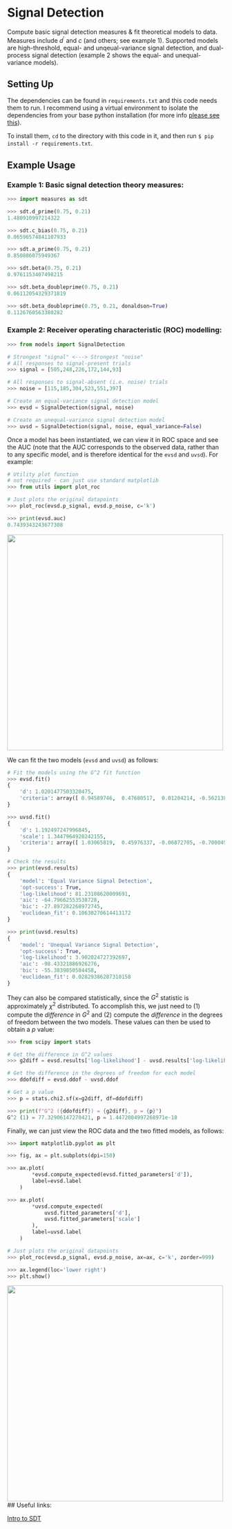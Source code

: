 # Signal Detection

Compute basic signal detection measures & fit theoretical models to data. Measures include $d^\prime$ and $c$ (and others; see example 1). Supported models are high-threshold, equal- and unqeual-variance signal detection, and dual-process signal detection (example 2 shows the equal- and unequal-variance models).

## Setting Up

The dependencies can be found in `requirements.txt` and this code needs them to run. I recommend using a virtual environment to isolate the dependencies from your base python installation (for more info [please see this](https://packaging.python.org/guides/installing-using-pip-and-virtual-environments/)).

To install them, `cd` to the directory with this code in it, and then run `$ pip install -r requirements.txt`.

## Example Usage

### Example 1: Basic signal detection theory measures:

```python
>>> import measures as sdt

>>> sdt.d_prime(0.75, 0.21)
1.480910997214322

>>> sdt.c_bias(0.75, 0.21)
0.06596574841107933

>>> sdt.a_prime(0.75, 0.21)
0.850886075949367

>>> sdt.beta(0.75, 0.21)
0.9761153407498215

>>> sdt.beta_doubleprime(0.75, 0.21)
0.06112054329371819

>>> sdt.beta_doubleprime(0.75, 0.21, donaldson=True)
0.1126760563380282
```

### Example 2: Receiver operating characteristic (ROC) modelling:

```python
>>> from models import SignalDetection

# Strongest "signal" <---> Strongest "noise"
# All responses to signal-present trials
>>> signal = [505,248,226,172,144,93]

# All responses to signal-absent (i.e. noise) trials
>>> noise = [115,185,304,523,551,397]

# Create an equal-variance signal detection model
>>> evsd = SignalDetection(signal, noise)

# Create an unequal-variance signal detection model
>>> uvsd = SignalDetection(signal, noise, equal_variance=False)
```

Once a model has been instantiated, we can view it in ROC space and see the AUC (note that the AUC corresponds to the observed data, rather than to any specific model, and is therefore identical for the `evsd` and `uvsd`). For example:

```python
# Utility plot function
# not required - can just use standard matplotlib
>>> from utils import plot_roc

# Just plots the original datapoints
>>> plot_roc(evsd.p_signal, evsd.p_noise, c='k')

>>> print(evsd.auc)
0.7439343243677308
```

<img src="https://github.com/lcdunne/signal-detection/raw/main/_simple_ROC.png" alt="" width="500">

We can fit the two models (`evsd` and `uvsd`) as follows:

```python
# Fit the models using the G^2 fit function
>>> evsd.fit()
{
    'd': 1.0201477503320475,
    'criteria': array([ 0.94589746,  0.47680517,  0.01204214, -0.56213821, -1.28720453])
}

>>> uvsd.fit()
{
    'd': 1.192497247996845,
    'scale': 1.3447964928242155,
    'criteria': array([ 1.03065819,  0.45976337, -0.06872705, -0.70004942, -1.46072412])
}

# Check the results
>>> print(evsd.results)
{
    'model': 'Equal Variance Signal Detection',
    'opt-success': True,
    'log-likelihood': 81.23108620009691,
    'aic': -64.79662553538728,
    'bic': -27.897282268972745,
    'euclidean_fit': 0.10630270614413172
}

>>> print(uvsd.results)
{
    'model': 'Unequal Variance Signal Detection',
    'opt-success': True,
    'log-likelihood': 3.902024727392697,
    'aic': -98.43321886926276,
    'bic': -55.3839850584458,
    'euclidean_fit': 0.02829386287310158
}
```

They can also be compared statistically, since the $G^2$ statistic is approximately $\chi^2$ distributed. To accomplish this, we just need to (1) compute the *difference* in $G^2$ and (2) compute the *difference* in the degrees of freedom between the two models. These values can then be used to obtain a $p$ value:

```python
>>> from scipy import stats

# Get the difference in G^2 values
>>> g2diff = evsd.results['log-likelihood'] - uvsd.results['log-likelihood']

# Get the difference in the degrees of freedom for each model
>>> ddofdiff = evsd.ddof - uvsd.ddof

# Get a p value
>>> p = stats.chi2.sf(x=g2diff, df=ddofdiff)

>>> print(f"G^2 ({ddofdiff}) = {g2diff}, p = {p}")
G^2 (1) = 77.32906147270421, p = 1.4472084997268971e-18
```

Finally, we can just view the ROC data and the two fitted models, as follows:

```python
>>> import matplotlib.pyplot as plt

>>> fig, ax = plt.subplots(dpi=150)

>>> ax.plot(
        *evsd.compute_expected(evsd.fitted_parameters['d']),
        label=evsd.label
    )

>>> ax.plot(
        *uvsd.compute_expected(
            uvsd.fitted_parameters['d'],
            uvsd.fitted_parameters['scale']
        ),
        label=uvsd.label
    )

# Just plots the original datapoints
>>> plot_roc(evsd.p_signal, evsd.p_noise, ax=ax, c='k', zorder=999)

>>> ax.legend(loc='lower right')
>>> plt.show()
```
<img src="https://github.com/lcdunne/signal-detection/raw/main/_example_evsd-uvsd.png" alt="" width="500">
## Useful links:

[Intro to SDT](https://www.birmingham.ac.uk/Documents/college-les/psych/vision-laboratory/sdtintro.pdf)
